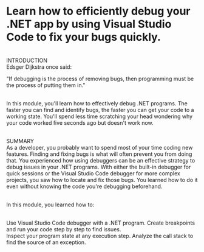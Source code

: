 # Learn how to efficiently debug your .NET app by using Visual Studio Code to fix your bugs quickly.

</br>INTRODUCTION
</br>Edsger Dijkstra once said:

"If debugging is the process of removing bugs, then programming must be the process of putting them in."

</br>In this module, you'll learn how to effectively debug .NET programs. The faster you can find and identify bugs, the faster you can get your code to a working state. You'll spend less time scratching your head wondering why your code worked five seconds ago but doesn't work now.

</br>SUMMARY
</br>As a developer, you probably want to spend most of your time coding new features. Finding and fixing bugs is what will often prevent you from doing that. You experienced how using debuggers can be an effective strategy to debug issues in your .NET programs. With either the built-in debugger for quick sessions or the Visual Studio Code debugger for more complex projects, you saw how to locate and fix those bugs. You learned how to do it even without knowing the code you're debugging beforehand.

</br>In this module, you learned how to:

</br>Use Visual Studio Code debugger with a .NET program.
Create breakpoints and run your code step by step to find issues.
</br>Inspect your program state at any execution step.
Analyze the call stack to find the source of an exception.